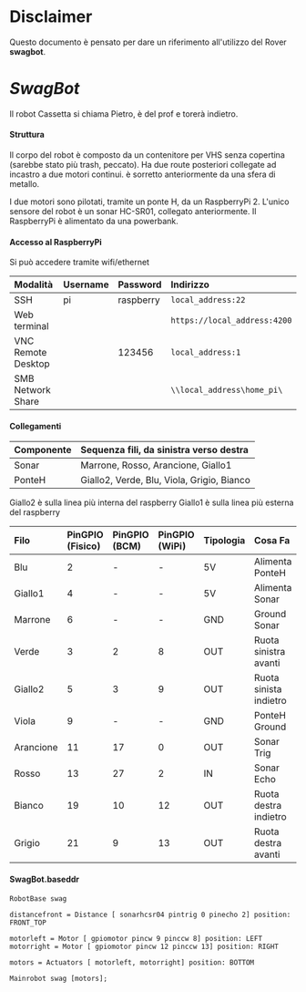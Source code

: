 # Disclaimer
Questo documento è pensato per dare un riferimento all'utilizzo del Rover **swagbot**.

# $SwagBot$
Il robot Cassetta si chiama Pietro, è del prof e torerà indietro.

#### Struttura
Il corpo del robot è composto da un contenitore per VHS senza copertina (sarebbe stato più trash, peccato).
Ha due route posteriori collegate ad incastro a due motori continui.
è sorretto anteriormente da una sfera di metallo.

I due motori sono pilotati, tramite un ponte H, da un RaspberryPi 2.
L'unico sensore del robot è un sonar HC-SR01, collegato anteriormente.
Il RaspberryPi è alimentato da una powerbank.

#### Accesso al RaspberryPi
Si può accedere tramite wifi/ethernet

|Modalità | Username | Password     | Indirizzo |
|  :------------- | :------------- | :------------- |  :------------- |
| SSH | pi       | raspberry       | `local_address:22` |
|  Web terminal | | |          `https://local_address:4200` |
|VNC Remote Desktop | | 123456     | `local_address:1` |
|SMB Network Share | | |      `\\local_address\home_pi\` |

#### Collegamenti

| Componente | Sequenza fili, da sinistra verso destra |  
| :------------- | :------------- |
| Sonar       | Marrone, Rosso, Arancione, Giallo1       |
| PonteH       | Giallo2, Verde, Blu, Viola, Grigio, Bianco       |

Giallo2 è sulla linea più interna del raspberry
Giallo1 è sulla linea più esterna del raspberry

| Filo | PinGPIO (Fisico) | PinGPIO (BCM) | PinGPIO (WiPi) | Tipologia | Cosa Fa |
| :-------- | :------- | :------ | :------- | :------ |  :------ |
| Blu       | 2  | -  | -  | 5V  | Alimenta PonteH |
| Giallo1   | 4  | -  | -  | 5V  | Alimenta Sonar |
| Marrone   | 6  | -  | -  | GND | Ground Sonar |
| Verde     | 3  | 2  | 8  | OUT | Ruota sinistra avanti |
| Giallo2   | 5  | 3  | 9  | OUT | Ruota sinista indietro |
| Viola     | 9  | -  | -  | GND | PonteH Ground |
| Arancione | 11 | 17 | 0  | OUT | Sonar Trig |
| Rosso     | 13 | 27 | 2  | IN  | Sonar Echo |
| Bianco    | 19 | 10 | 12 | OUT | Ruota destra indietro |
| Grigio    | 21 | 9  | 13 | OUT | Ruota destra avanti |

#### SwagBot.baseddr

```
RobotBase swag

distancefront = Distance [ sonarhcsr04 pintrig 0 pinecho 2] position: FRONT_TOP

motorleft = Motor [ gpiomotor pincw 9 pinccw 8] position: LEFT
motorright = Motor [ gpiomotor pincw 12 pinccw 13] position: RIGHT

motors = Actuators [ motorleft, motorright] position: BOTTOM

Mainrobot swag [motors];
```
